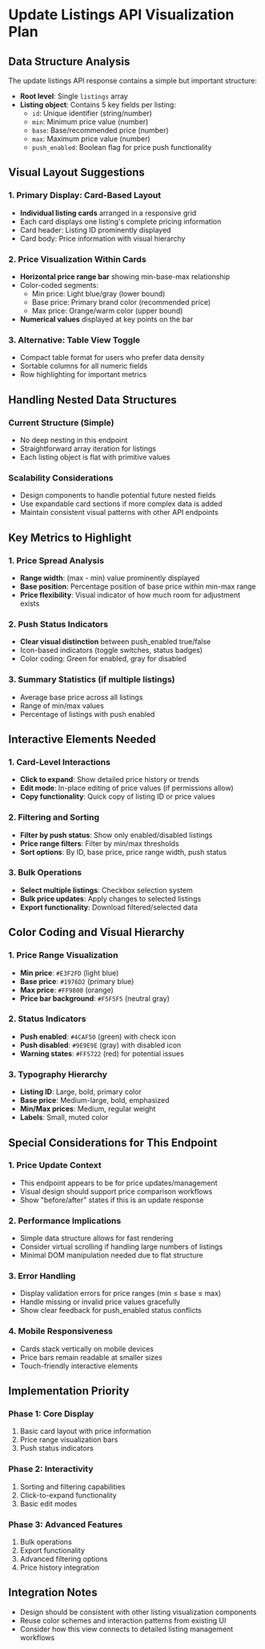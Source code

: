 # Update Listings API Visualization Plan

## Data Structure Analysis

The update listings API response contains a simple but important structure:
- **Root level**: Single `listings` array
- **Listing object**: Contains 5 key fields per listing:
  - `id`: Unique identifier (string/number)
  - `min`: Minimum price value (number)
  - `base`: Base/recommended price (number) 
  - `max`: Maximum price value (number)
  - `push_enabled`: Boolean flag for price push functionality

## Visual Layout Suggestions

### 1. Primary Display: Card-Based Layout
- **Individual listing cards** arranged in a responsive grid
- Each card displays one listing's complete pricing information
- Card header: Listing ID prominently displayed
- Card body: Price information with visual hierarchy

### 2. Price Visualization Within Cards
- **Horizontal price range bar** showing min-base-max relationship
- Color-coded segments:
  - Min price: Light blue/gray (lower bound)
  - Base price: Primary brand color (recommended price)
  - Max price: Orange/warm color (upper bound)
- **Numerical values** displayed at key points on the bar

### 3. Alternative: Table View Toggle
- Compact table format for users who prefer data density
- Sortable columns for all numeric fields
- Row highlighting for important metrics

## Handling Nested Data Structures

### Current Structure (Simple)
- No deep nesting in this endpoint
- Straightforward array iteration for listings
- Each listing object is flat with primitive values

### Scalability Considerations
- Design components to handle potential future nested fields
- Use expandable card sections if more complex data is added
- Maintain consistent visual patterns with other API endpoints

## Key Metrics to Highlight

### 1. Price Spread Analysis
- **Range width**: (max - min) value prominently displayed
- **Base position**: Percentage position of base price within min-max range
- **Price flexibility**: Visual indicator of how much room for adjustment exists

### 2. Push Status Indicators
- **Clear visual distinction** between push_enabled true/false
- Icon-based indicators (toggle switches, status badges)
- Color coding: Green for enabled, gray for disabled

### 3. Summary Statistics (if multiple listings)
- Average base price across all listings
- Range of min/max values
- Percentage of listings with push enabled

## Interactive Elements Needed

### 1. Card-Level Interactions
- **Click to expand**: Show detailed price history or trends
- **Edit mode**: In-place editing of price values (if permissions allow)
- **Copy functionality**: Quick copy of listing ID or price values

### 2. Filtering and Sorting
- **Filter by push status**: Show only enabled/disabled listings
- **Price range filters**: Filter by min/max thresholds
- **Sort options**: By ID, base price, price range width, push status

### 3. Bulk Operations
- **Select multiple listings**: Checkbox selection system
- **Bulk price updates**: Apply changes to selected listings
- **Export functionality**: Download filtered/selected data

## Color Coding and Visual Hierarchy

### 1. Price Range Visualization
- **Min price**: `#E3F2FD` (light blue)
- **Base price**: `#1976D2` (primary blue) 
- **Max price**: `#FF9800` (orange)
- **Price bar background**: `#F5F5F5` (neutral gray)

### 2. Status Indicators
- **Push enabled**: `#4CAF50` (green) with check icon
- **Push disabled**: `#9E9E9E` (gray) with disabled icon
- **Warning states**: `#FF5722` (red) for potential issues

### 3. Typography Hierarchy
- **Listing ID**: Large, bold, primary color
- **Base price**: Medium-large, bold, emphasized
- **Min/Max prices**: Medium, regular weight
- **Labels**: Small, muted color

## Special Considerations for This Endpoint

### 1. Price Update Context
- This endpoint appears to be for price updates/management
- Visual design should support price comparison workflows
- Show "before/after" states if this is an update response

### 2. Performance Implications
- Simple data structure allows for fast rendering
- Consider virtual scrolling if handling large numbers of listings
- Minimal DOM manipulation needed due to flat structure

### 3. Error Handling
- Display validation errors for price ranges (min ≤ base ≤ max)
- Handle missing or invalid price values gracefully
- Show clear feedback for push_enabled status conflicts

### 4. Mobile Responsiveness
- Cards stack vertically on mobile devices
- Price bars remain readable at smaller sizes
- Touch-friendly interactive elements

## Implementation Priority

### Phase 1: Core Display
1. Basic card layout with price information
2. Price range visualization bars
3. Push status indicators

### Phase 2: Interactivity
1. Sorting and filtering capabilities
2. Click-to-expand functionality
3. Basic edit modes

### Phase 3: Advanced Features
1. Bulk operations
2. Export functionality
3. Advanced filtering options
4. Price history integration

## Integration Notes

- Design should be consistent with other listing visualization components
- Reuse color schemes and interaction patterns from existing UI
- Consider how this view connects to detailed listing management workflows